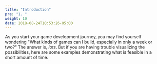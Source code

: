 ```yaml
---
title: "Introduction"
pre: "1. "
weight: 10
date: 2018-08-24T10:53:26-05:00
---
```


As you start your game development journey, you may find yourself wondering "What kinds of games can I build, especially in only a week or two?"  The answer is, _lots_.  But if you are having trouble visualizing the possibilities, here are some examples demonstrating what is feasible in a short amount of time.